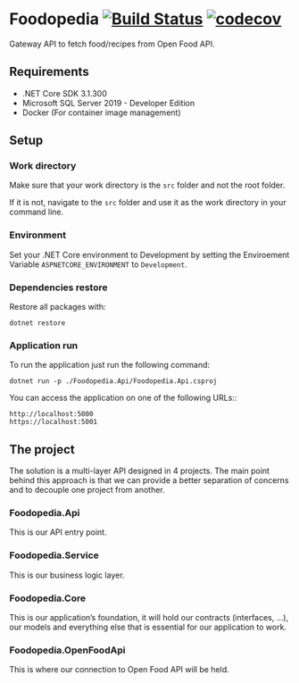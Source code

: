 # Foodopedia [![Build Status](https://travis-ci.com/alopes2/Foodopedia.svg?token=Ez5vcDho5XVCHGCQaAoh&branch=master)](https://travis-ci.com/alopes2/Foodopedia) [![codecov](https://codecov.io/gh/alopes2/Foodopedia/branch/master/graph/badge.svg?token=KJ80GLW8IS)](https://codecov.io/gh/alopes2/Foodopedia)

Gateway API to fetch food/recipes from Open Food API.

## Requirements

* .NET Core SDK 3.1.300
* Microsoft SQL Server 2019 - Developer Edition
* Docker (For container image management)

## Setup

### Work directory

Make sure that your work directory is the `src` folder and not the root folder.

If it is not, navigate to the `src` folder and use it as the work directory in your command line.


### Environment

Set your .NET Core environment to Development by setting the Enviroement Variable `ASPNETCORE_ENVIRONMENT` to `Development`.

### Dependencies restore

Restore all packages with:

```
dotnet restore
```

### Application run

To run the application just run the following command:

```
dotnet run -p ./Foodopedia.Api/Foodopedia.Api.csproj
```

You can access the application on one of the following URLs::

```
http://localhost:5000
https://localhost:5001
```

## The project

The solution is a multi-layer API designed in 4 projects.
The main point behind this approach is that we can provide a better separation of concerns and to decouple one project from another.

### Foodopedia.Api

This is our API entry point.

### Foodopedia.Service

This is our business logic layer.

### Foodopedia.Core

This is our application’s foundation, it will hold our contracts (interfaces, …), our models and everything else that is essential for our application to work.

### Foodopedia.OpenFoodApi

This is where our connection to Open Food API will be held.